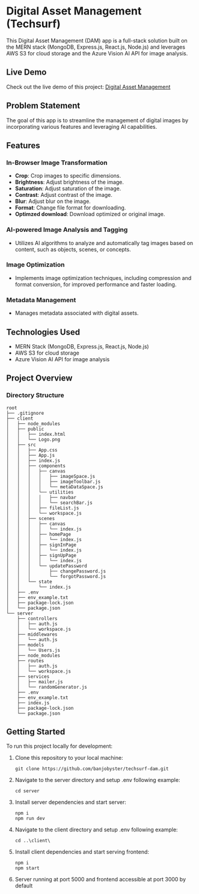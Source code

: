 # Digital Asset Management (Techsurf)
This Digital Asset Management (DAM) app is a full-stack solution built on the MERN stack (MongoDB, Express.js, React.js, Node.js) and leverages AWS S3 for cloud storage and the Azure Vision AI API for image analysis.

## Live Demo
Check out the live demo of this project: [Digital Asset Management](http://43.205.199.21:3000/signin)

## Problem Statement

The goal of this app is to streamline the management of digital images by incorporating various features and leveraging AI capabilities.

## Features

### In-Browser Image Transformation
- **Crop**: Crop images to specific dimensions.
- **Brightness**: Adjust brightness of the image.
- **Saturation**: Adjust saturation of the image.
- **Contrast**: Adjust contrast of the image.
- **Blur**: Adjust blur on the image.
- **Format**: Change file format for downloading.
- **Optimzed download**: Download optimized or original image.

### AI-powered Image Analysis and Tagging

- Utilizes AI algorithms to analyze and automatically tag images based on content, such as objects, scenes, or concepts.

### Image Optimization

- Implements image optimization techniques, including compression and format conversion, for improved performance and faster loading.

### Metadata Management

- Manages metadata associated with digital assets.

## Technologies Used

- MERN Stack (MongoDB, Express.js, React.js, Node.js)
- AWS S3 for cloud storage
- Azure Vision AI API for image analysis

## Project Overview
### Directory Structure
```plaintext
root
├── .gitignore
├── client
│   ├── node_modules
│   ├── public
│   │   ├── index.html
│   │   └── Logo.png
│   ├── src
│   │   ├── App.css
│   │   ├── App.js
│   │   ├── index.js
│   │   ├── components
│   │   │   ├── canvas
│   │   │   │   ├── imageSpace.js
│   │   │   │   ├── imageToolbar.js
│   │   │   │   └── metaDataSpace.js
│   │   │   └── utilities
│   │   │   │   ├── navbar
│   │   │   │   └── searchBar.js
│   │   │   ├── fileList.js
│   │   │   └── workspace.js
│   │   ├── scenes
│   │   │   ├── canvas
│   │   │   │   └── index.js
│   │   │   ├── homePage
│   │   │   │   └── index.js
│   │   │   ├── signInPage
│   │   │   │   └── index.js
│   │   │   ├── signUpPage
│   │   │   │   └── index.js
│   │   │   └── updatePassword
│   │   │       ├── changePassword.js
│   │   │       └── forgotPassword.js
│   │   └── state
│   │       └── index.js
│   ├── .env
│   ├── env_example.txt
│   ├── package-lock.json
│   └── package.json
└── server
    ├── controllers
    │   ├── auth.js
    │   └── workspace.js
    ├── middlewares
    │   └── auth.js
    ├── models
    │   └── Users.js
    ├── node_modules
    ├── routes
    │   ├── auth.js
    │   └── workspace.js
    ├── services
    │   ├── mailer.js
    │   └── randomGenerator.js
    ├── .env
    ├── env_example.txt
    ├── index.js
    ├── package-lock.json
    └── package.json
```

## Getting Started
To run this project locally for development:

1. Clone this repository to your local machine:
   ```shell
   git clone https://github.com/banjobyster/techsurf-dam.git
   ```

2. Navigate to the server directory and setup .env following example:
   ```shell
   cd server
   ```

3. Install server dependencies and start server:
   ```shell
   npm i
   npm run dev
   ```

4. Navigate to the client directory and setup .env following example:
   ```shell
   cd ..\client\
   ```

5. Install client dependencies and start serving frontend:
   ```shell
   npm i
   npm start
   ```

6. Server running at port 5000 and frontend accessible at port 3000 by default